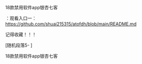 18款禁用软件app银杏七客

：观看入口一：https://github.com/shuai215315/atofdh/blob/main/README.md


记得收藏！！！



[随机段落5-
]






18款禁用软件app银杏七客
